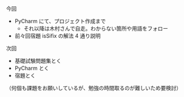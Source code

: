 今回

- PyCharm にて、プロジェクト作成まで
  - それ以降は木村さんで自走。わからない箇所や用語をフォロー
- 前々回宿題 isSifix の解法 4 通り説明

次回

- 基礎試験問題集とく
- PyCharm とく
- 宿題とく

（何個も課題をお願いしているが、勉強の時間取るのが難しいため要検討）
